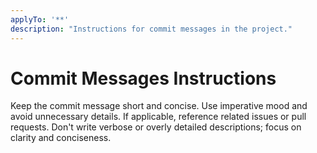 ```yaml
---
applyTo: '**'
description: "Instructions for commit messages in the project."
---
```


# Commit Messages Instructions

Keep the commit message short and concise. Use imperative mood and avoid unnecessary details. If applicable, reference related issues or pull requests.
Don't write verbose or overly detailed descriptions; focus on clarity and conciseness.